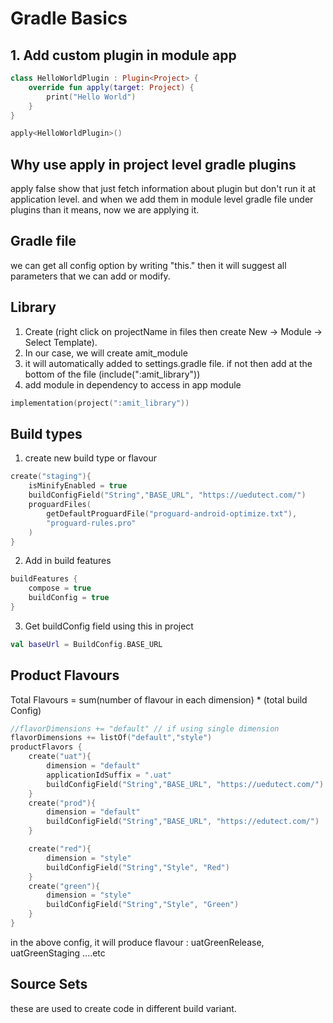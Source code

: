 # Gradle Basics

## 1. Add custom plugin in module app

```kotlin
class HelloWorldPlugin : Plugin<Project> {
    override fun apply(target: Project) {
        print("Hello World")
    }
}

apply<HelloWorldPlugin>()
```

## Why use apply in project level gradle plugins
apply false show that just fetch information about plugin but don't run it at application level. 
and when we add them in module level gradle file under plugins than it means, now we are applying it.

## Gradle file
we can get all config option by writing "this." then it will suggest all parameters that we can add or modify.

## Library
1. Create (right click on projectName in files then create New -> Module -> Select Template).
2. In our case, we will create amit_module
3. it will automatically added to settings.gradle file. if not then add at the bottom of the file (include(":amit_library"))
4. add module in dependency to access in app module
```kotlin
implementation(project(":amit_library"))
```

## Build types
1. create new build type or flavour
```kotlin
create("staging"){
    isMinifyEnabled = true
    buildConfigField("String","BASE_URL", "https://uedutect.com/")
    proguardFiles(
        getDefaultProguardFile("proguard-android-optimize.txt"),
        "proguard-rules.pro"
    )
}
```

2. Add in build features
```kotlin
buildFeatures {
    compose = true
    buildConfig = true
}
```

3. Get buildConfig field using this in project
```kotlin
val baseUrl = BuildConfig.BASE_URL
```

## Product Flavours
Total Flavours = sum(number of flavour in each dimension) * (total build Config)
```kotlin
//flavorDimensions += "default" // if using single dimension
flavorDimensions += listOf("default","style")
productFlavors {
    create("uat"){
        dimension = "default"
        applicationIdSuffix = ".uat"
        buildConfigField("String","BASE_URL", "https://uedutect.com/")
    }
    create("prod"){
        dimension = "default"
        buildConfigField("String","BASE_URL", "https://edutect.com/")
    }

    create("red"){
        dimension = "style"
        buildConfigField("String","Style", "Red")
    }
    create("green"){
        dimension = "style"
        buildConfigField("String","Style", "Green")
    }
}
```
in the above config, it will produce flavour : uatGreenRelease, uatGreenStaging ....etc

## Source Sets
these are used to create code in different build variant.



